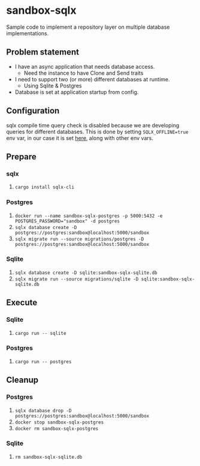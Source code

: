 # sandbox-sqlx

Sample code to implement a repository layer on multiple database implementations.

## Problem statement

* I have an async application that needs database access.
  * Need the instance to have Clone and Send traits
* I need to support two (or more) different databases at runtime.
  * Using Sqlite & Postgres
* Database is set at application startup from config.

## Configuration

sqlx compile time query check is disabled because we are developing queries for different databases. This is done by setting `SQLX_OFFLINE=true` env var, in our case it is set [here](.cargo/config.toml), along with other env vars.

## Prepare

### sqlx

1. `cargo install sqlx-cli`

### Postgres

1. `docker run --name sandbox-sqlx-postgres -p 5000:5432 -e POSTGRES_PASSWORD="sandbox" -d postgres`
2. `sqlx database create -D postgres://postgres:sandbox@localhost:5000/sandbox`
3. `sqlx migrate run --source migrations/postgres -D postgres://postgres:sandbox@localhost:5000/sandbox`

### Sqlite

1. `sqlx database create -D sqlite:sandbox-sqlx-sqlite.db`
2. `sqlx migrate run --source migrations/sqlite -D sqlite:sandbox-sqlx-sqlite.db`

## Execute

### Sqlite

1. `cargo run -- sqlite`

### Postgres

1. `cargo run -- postgres`

## Cleanup

### Postgres

1. `sqlx database drop -D postgres://postgres:sandbox@localhost:5000/sandbox`
2. `docker stop sandbox-sqlx-postgres`
3. `docker rm sandbox-sqlx-postgres`

### Sqlite

1. `rm sandbox-sqlx-sqlite.db`